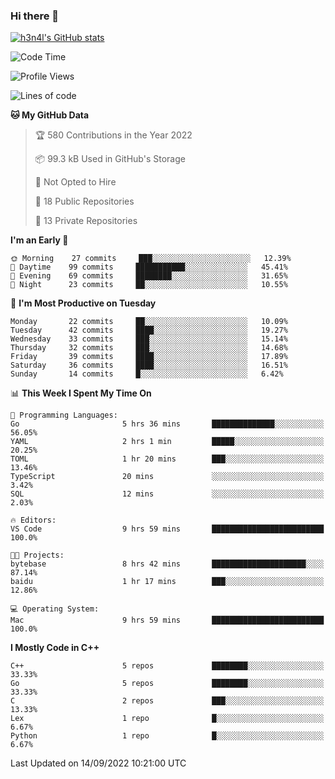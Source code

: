 ### Hi there 👋

[![h3n4l's GitHub stats](https://github-readme-stats.vercel.app/api?username=h3n4l&count_private=true&show_icons=true&theme=radical)](https://github.com/h3n4l/github-readme-stats)

<!--START_SECTION:waka-->
![Code Time](http://img.shields.io/badge/Code%20Time-671%20hrs%2045%20mins-blue)

![Profile Views](http://img.shields.io/badge/Profile%20Views-3-blue)

![Lines of code](https://img.shields.io/badge/From%20Hello%20World%20I%27ve%20Written-43%20Thousand%20lines%20of%20code-blue)

**🐱 My GitHub Data** 

> 🏆 580 Contributions in the Year 2022
 > 
> 📦 99.3 kB Used in GitHub's Storage 
 > 
> 🚫 Not Opted to Hire
 > 
> 📜 18 Public Repositories 
 > 
> 🔑 13 Private Repositories  
 > 
**I'm an Early 🐤** 

```text
🌞 Morning    27 commits     ███░░░░░░░░░░░░░░░░░░░░░░   12.39% 
🌆 Daytime    99 commits     ███████████░░░░░░░░░░░░░░   45.41% 
🌃 Evening    69 commits     ████████░░░░░░░░░░░░░░░░░   31.65% 
🌙 Night      23 commits     ██░░░░░░░░░░░░░░░░░░░░░░░   10.55%

```
📅 **I'm Most Productive on Tuesday** 

```text
Monday       22 commits     ██░░░░░░░░░░░░░░░░░░░░░░░   10.09% 
Tuesday      42 commits     ████░░░░░░░░░░░░░░░░░░░░░   19.27% 
Wednesday    33 commits     ███░░░░░░░░░░░░░░░░░░░░░░   15.14% 
Thursday     32 commits     ███░░░░░░░░░░░░░░░░░░░░░░   14.68% 
Friday       39 commits     ████░░░░░░░░░░░░░░░░░░░░░   17.89% 
Saturday     36 commits     ████░░░░░░░░░░░░░░░░░░░░░   16.51% 
Sunday       14 commits     █░░░░░░░░░░░░░░░░░░░░░░░░   6.42%

```


📊 **This Week I Spent My Time On** 

```text
💬 Programming Languages: 
Go                       5 hrs 36 mins       ██████████████░░░░░░░░░░░   56.05% 
YAML                     2 hrs 1 min         █████░░░░░░░░░░░░░░░░░░░░   20.25% 
TOML                     1 hr 20 mins        ███░░░░░░░░░░░░░░░░░░░░░░   13.46% 
TypeScript               20 mins             ░░░░░░░░░░░░░░░░░░░░░░░░░   3.42% 
SQL                      12 mins             ░░░░░░░░░░░░░░░░░░░░░░░░░   2.03%

🔥 Editors: 
VS Code                  9 hrs 59 mins       █████████████████████████   100.0%

🐱‍💻 Projects: 
bytebase                 8 hrs 42 mins       █████████████████████░░░░   87.14% 
baidu                    1 hr 17 mins        ███░░░░░░░░░░░░░░░░░░░░░░   12.86%

💻 Operating System: 
Mac                      9 hrs 59 mins       █████████████████████████   100.0%

```

**I Mostly Code in C++** 

```text
C++                      5 repos             ████████░░░░░░░░░░░░░░░░░   33.33% 
Go                       5 repos             ████████░░░░░░░░░░░░░░░░░   33.33% 
C                        2 repos             ███░░░░░░░░░░░░░░░░░░░░░░   13.33% 
Lex                      1 repo              █░░░░░░░░░░░░░░░░░░░░░░░░   6.67% 
Python                   1 repo              █░░░░░░░░░░░░░░░░░░░░░░░░   6.67%

```



 Last Updated on 14/09/2022 10:21:00 UTC
<!--END_SECTION:waka-->

